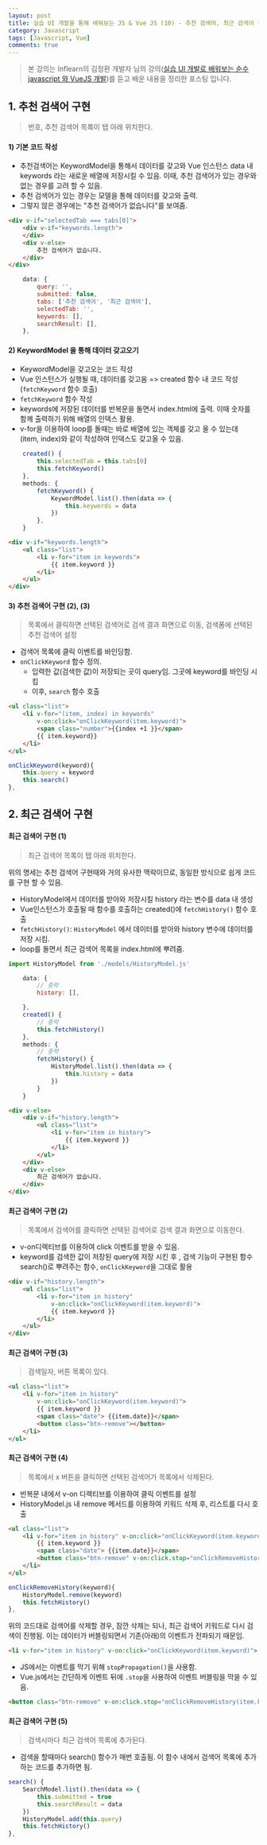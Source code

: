 ```yaml
---
layout: post
title: 실습 UI 개발을 통해 배워보는 JS & Vue JS (10) - 추천 검색어, 최근 검색어 구현 (Vue.js)
category: Javascript
tags: [Javascript, Vue]
comments: true
---
```




> 본 강의는 Inflearn의 김정환 개발자 님의 강의([실습 UI 개발로 배워보는 순수 javascript 와 VueJS 개발]([https://www.inflearn.com/course/%EC%88%9C%EC%88%98js-vuejs-%EA%B0%9C%EB%B0%9C-%EA%B0%95%EC%A2%8C/dashboard](https://www.inflearn.com/course/순수js-vuejs-개발-강좌/dashboard)))를 듣고 배운 내용을 정리한 포스팅 입니다. 



## 1. 추천 검색어 구현 

> 번호, 추천 검색어 목록이 탭 아래 위치한다.

#### 1) 기본 코드 작성

- 추천검색어는 KeywordModel을 통해서 데이터를 갖고와 Vue 인스턴스 data 내 keywords 라는 새로운 배열에 저장시킬 수 있음. 이때, 추천 검색어가 있는 경우와 없는 경우를 고려 할 수 있음.
- 추천 검색어가 있는 경우는 모델을 통해 데이터를 갖고와 출력.
- 그렇지 않은 경우에는 "추천 검색어가 없습니다"를 보여줌.

```html
<div v-if="selectedTab === tabs[0]">
    <div v-if="keywords.length">
    </div>
    <div v-else>
        추천 검색어가 없습니다.
    </div>
</div>
```

```javascript
    data: {
        query: '',
        submitted: false,
        tabs: ['추천 검색어', '최근 검색어'],
        selectedTab: '',
        keywords: [],
        searchResult: [],
    },
```



#### 2) KeywordModel 을 통해 데이터 갖고오기

- KeywordModel을 갖고오는 코드 작성
- Vue 인스턴스가 실행될 때, 데이터를 갖고옴 => created 함수 내 코드 작성(`fetchKeyword` 함수 호출)
- `fetchKeyword` 함수 작성
- keywords에 저장된 데이터를 반복문을 돌면서 index.html에 출력. 이때 숫자를 함께 출력하기 위해 배열의 인덱스 활용. 
- v-for을 이용하여 loop를 돌때는 바로 배열에 있는 객체를 갖고 올 수 있는데 (item, index)와 같이 작성하여 인덱스도 갖고올 수 있음.

```javascript
    created() {
        this.selectedTab = this.tabs[0]
        this.fetchKeyword()
    },
    methods: {
        fetchKeyword() {
            KeywordModel.list().then(data => {
                this.keywords = data
            })
        },
    }        
```

```html
<div v-if="keywords.length">
    <ul class="list">
        <li v-for="item in keywords">
            {{ item.keyword }}
        </li>
    </ul>
</div>
```



#### 3) 추천 검색어 구현 (2), (3)

>  목록에서 클릭하면 선택된 검색어로 검색 결과 화면으로 이동,  검색폼에 선택된 추천 검색어 설정

- 검색어 목록에 클릭 이벤트를 바인딩함.
- `onClickKeyword` 함수 정의. 
  - 입력한 값(검색한 값)이 저장되는 곳이 query임. 그곳에 keyword를 바인딩 시킴
  - 이후,  `search` 함수 호출

```html
<ul class="list">
    <li v-for="(item, index) in keywords"
        v-on:click="onClickKeyword(item.keyword)">
        <span class="number">{{index +1 }}</span>
        {{ item.keyword}}
    </li>
</ul>
```

```javascript
onClickKeyword(keyword){
    this.query = keyword
    this.search()
},
```



## 2. 최근 검색어 구현

#### 최근 검색어 구현 (1)

> 최근 검색어 목록이 탭 아래 위치한다. 

위의 명세는 추천 검색어 구현때와 거의 유사한 맥락이므로, 동일한 방식으로 쉽게 코드를 구현 할 수 있음.

- HistoryModel에서 데이터를 받아와 저장시킬 history 라는 변수를 data 내 생성 
- Vue인스턴스가 호출될 때 함수를 호출하는 created()에 `fetchHistory()` 함수 호출
- `fetchHistory()`: `HistoryModel` 에서 데이터를 받아와 history 변수에 데이터를 저장 시킴.
- loop를 돌면서 최근 검색어 목록을 index.html에 뿌려줌.

```javascript
import HistoryModel from './models/HistoryModel.js'

    data: {
        // 중략
        history: [],

    },
	created() {
        // 중략
        this.fetchHistory()
    },
    methods: {
        // 중략
        fetchHistory() {
            HistoryModel.list().then(data => {
                this.history = data
            })
        }
    }
```

```html
<div v-else>
    <div v-if="history.length">
        <ul class="list">
            <li v-for="item in history">
                {{ item.keyword }}
            </li>
        </ul>
    </div>
    <div v-else>
        최근 검색어가 없습니다.
    </div>
</div>
```



#### 최근 검색어 구현 (2)

> 목록에서 검색어를 클릭하면 선택된 검색어로 검색 결과 화면으로 이동한다.

- v-on디렉티브를 이용하여 click 이벤트를 받을 수 있음.
- keyword를 검색한 값이 저장된 query에 저장 시킨 후 , 검색 기능이 구현된 함수 search()로 뿌려주는 함수, `onClickKeyword`을 그대로 활용

```html
<div v-if="history.length">
    <ul class="list">
        <li v-for="item in history"
            v-on:click="onClickKeyword(item.keyword)">
            {{ item.keyword }}
        </li>
    </ul>
</div>
```



#### 최근 검색어 구현 (3)

> 검색일자, 버튼 목록이 있다.

```html
<ul class="list">
    <li v-for="item in history"
        v-on:click="onClickKeyword(item.keyword)">
        {{ item.keyword }}
        <span class="date"> {{item.date}}</span>
        <button class="btn-remove"></button>
    </li>
</ul>
```



#### 최근 검색어 구현 (4)

> 목록에서 x 버튼을 클릭하면 선택된 검색어가 목록에서 삭제된다.

- 반복문 내에서 v-on 디렉티브를 이용하여 클릭 이벤트를 설정
- HistoryModel.js 내 remove 메서드를 이용하여 키워드 삭제 후, 리스트를 다시 호출

```html
<ul class="list">
    <li v-for="item in history" v-on:click="onClickKeyword(item.keyword)">
        {{ item.keyword }}
        <span class="date"> {{item.date}}</span>
        <button class="btn-remove" v-on:click.stop="onClickRemoveHistory(item.keyword)"></button>
    </li>
</ul>
```

```javascript
onClickRemoveHistory(keyword){
    HistoryModel.remove(keyword)
    this.fetchHistory()
},
```



위의 코드대로 검색어를 삭제할 경우, 잠깐 삭제는 되나, 최근 검색어 키워드로 다시 검색이 진행됨. 이는 데이터가 버블링되면서 기존(아래)의 이벤트가 전파되기 때문임. 

```html
<li v-for="item in history" v-on:click="onClickKeyword(item.keyword)">
```

- JS에서는 이벤트를 막기 위해 `stopPropagation()`을 사용함. 
- Vue.js에서는 간단하게 이벤트 뒤에 `.stop`을 사용하여 이벤트 버블링을 막을 수 있음.

```html
<button class="btn-remove" v-on:click.stop="onClickRemoveHistory(item.keyword)"></button>
```



#### 최근 검색어 구현 (5)

> 검색시마다 최근 검색어 목록에 추가된다.

- 검색을 할때마다 search() 함수가 매번 호출됨. 이 함수 내에서 검색어 목록에 추가하는 코드를 추가하면 됨.

```javascript
search() {
    SearchModel.list().then(data => {
        this.submitted = true
        this.searchResult = data
    })
    HistoryModel.add(this.query)
    this.fetchHistory()
},
```




